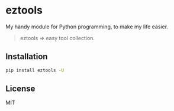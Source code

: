# eztools

My handy module for Python programming, to make my life easier.

> eztools => easy tool collection.

## Installation

```bash
pip install eztools -U
```

## License

MIT